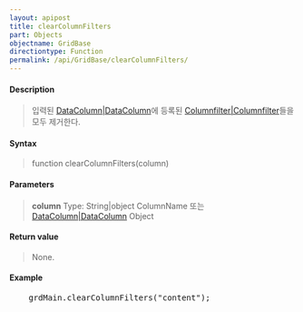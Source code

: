 ```yaml
---
layout: apipost
title: clearColumnFilters
part: Objects
objectname: GridBase
directiontype: Function
permalink: /api/GridBase/clearColumnFilters/
---
```



#### Description

> 입력된 [DataColumn\|DataColumn](/api/GridBase/)에 등록된 [Columnfilter\|Columnfilter](/api/GridBase/)들을 모두 제거한다.

#### Syntax

> function clearColumnFilters(column)

#### Parameters

> **column**
> Type: String\|object
> ColumnName 또는 [DataColumn\|DataColumn](/api/GridBase/) Object

#### Return value

> None.

#### Example

<pre class="prettyprint">
    grdMain.clearColumnFilters("content");
</pre>

